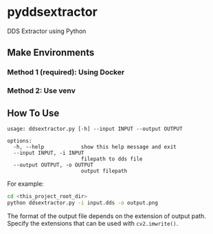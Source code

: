 # pyddsextractor

DDS Extractor using Python

## Make Environments

### Method 1 (required): Using Docker

### Method 2: Use venv


## How To Use

```
usage: ddsextractor.py [-h] --input INPUT --output OUTPUT

options:
  -h, --help            show this help message and exit
  --input INPUT, -i INPUT
                        filepath to dds file
  --output OUTPUT, -o OUTPUT
                        output filepath
```

For example:

```bash
cd <this_project_root_dir>
python ddsextractor.py -i input.dds -o output.png
```

The format of the output file depends on the extension of output path.
Specify the extensions that can be used with `cv2.imwrite()`.